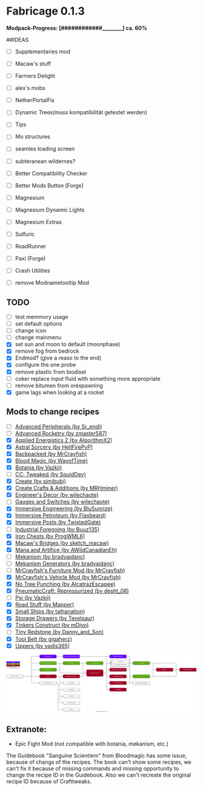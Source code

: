 # Fabricage 0.1.3

__Modpack-Progress: [############\_\_\_\_\_\_\_\_] ca. 60%__

##IDEAS
- [ ] Supplementaries mod
- [ ] Macaw's stuff
- [ ] Farmers Delight
- [ ] alex's mobs
- [ ] NetherPortalFix
- [ ] Dynamic Trees(muss kompatibilität getestet werden)
- [ ] Tips
- [ ] Mo structures
- [ ] seamles loading screen
- [ ] subteranean wildernes?
- [ ] Better Compatibility Checker
- [ ] Better Mods Button [Forge]
- [ ] Magnesium
- [ ] Magnesium Dynamic Lights
- [ ] Magnesium Extras
- [ ] Sulfuric
- [ ] RoadRunner
- [ ] Paxi (Forge)
- [ ] Crash Utilities
- [ ] remove Modnametooltip Mod

 


## TODO
- [ ] test memmory usage
- [ ] set default options
- [ ] change icon
- [ ] change mainmenu
- [x] set sun and moon to default (moonphase)
- [x] remove fog from bedrock
- [x] Endmod? (give a reaso to the end)
- [x] configure the one probe
- [x] remove plastic from biodisel
- [ ] coker replace input fluid with something more appropriate
- [ ] remove bitumen from orespawning
- [x] game lags when looking at a rocket

## Mods to change recipes

- [ ] [Advanced Peripherals (by Sr_endi)](https://www.curseforge.com/minecraft/mc-mods/advanced-peripherals)
- [ ] [Advanced Rocketry (by zmaster587)](https://www.curseforge.com/minecraft/mc-mods/advanced-rocketry)
- [x] [Applied Energistics 2 (by AlgorithmX2)](https://www.curseforge.com/minecraft/mc-mods/applied-energistics-2)
- [x] [Astral Sorcery (by HellFirePvP)](https://www.curseforge.com/minecraft/mc-mods/astral-sorcery)
- [x] [Backpacked (by MrCrayfish)](https://www.curseforge.com/minecraft/mc-mods/backpacked)
- [x] [Blood Magic  (by WayofTime)](https://www.curseforge.com/minecraft/mc-mods/blood-magic)
- [x] [Botania (by Vazkii)](https://www.curseforge.com/minecraft/mc-mods/botania)
- [ ] [CC: Tweaked (by SquidDev)](https://www.curseforge.com/minecraft/mc-mods/cc-tweaked)
- [x] [Create (by simibubi)](https://www.curseforge.com/minecraft/mc-mods/create)
- [x] [Create Crafts & Additions (by MRHminer)](https://www.curseforge.com/minecraft/mc-mods/createaddition)
- [x] [Engineer's Decor (by wilechaote)](https://www.curseforge.com/minecraft/mc-mods/engineers-decor)
- [ ] [Gauges and Switches (by wilechaote)](https://www.curseforge.com/minecraft/mc-mods/redstone-gauges-and-switches)
- [x] [Immersive Engineering (by BluSunrize)](https://www.curseforge.com/minecraft/mc-mods/immersive-engineering)
- [x] [Immersive Petroleum (by Flaxbeard)](https://www.curseforge.com/minecraft/mc-mods/immersive-petroleum)
- [x] [Immersive Posts (by TwistedGate)](https://www.curseforge.com/minecraft/mc-mods/immersiveposts)
- [ ] [Industrial Foregoing (by Buuz135)](https://www.curseforge.com/minecraft/mc-mods/industrial-foregoing)
- [x] [Iron Chests (by ProgWML6)](https://www.curseforge.com/minecraft/mc-mods/iron-chests)
- [x] [Macaw's Bridges (by sketch_macaw)](https://www.curseforge.com/minecraft/mc-mods/macaws-bridges)
- [x] [Mana and Artifice (by AWildCanadianEh)](https://www.curseforge.com/minecraft/mc-mods/mana-and-artifice)
- [ ] [Mekanism (by bradyaidanc)](https://www.curseforge.com/minecraft/mc-mods/mekanism)
- [ ] [Mekanism Generators (by bradyaidanc)](https://www.curseforge.com/minecraft/mc-mods/mekanism-generators)
- [ ] [MrCrayfish's Furniture Mod (by MrCrayfish)](https://www.curseforge.com/minecraft/mc-mods/mrcrayfish-furniture-mod)
- [x] [MrCrayfish's Vehicle Mod (by MrCrayfish)](https://www.curseforge.com/minecraft/mc-mods/mrcrayfishs-vehicle-mod)
- [x] [No Tree Punching (by AlcatrazEscapee)](https://www.curseforge.com/minecraft/mc-mods/no-tree-punching)
- [x] [PneumaticCraft: Repressurized (by desht_08)](https://www.curseforge.com/minecraft/mc-mods/pneumaticcraft-repressurized)
- [ ] [Psi (by Vazkii)](https://www.curseforge.com/minecraft/mc-mods/psi)
- [x] [Road Stuff (by Mapper)](https://www.curseforge.com/minecraft/mc-mods/road-stuff)
- [x] [Small Ships (by talhanation)](https://www.curseforge.com/minecraft/mc-mods/small-ships)
- [x] [Storage Drawers (by Texelsaur)](https://www.curseforge.com/minecraft/mc-mods/storage-drawers)
- [x] [Tinkers Construct (by mDiyo)](https://www.curseforge.com/minecraft/mc-mods/tinkers-construct)
- [ ] [Tiny Redstone (by Danny_and_Son)](https://www.curseforge.com/minecraft/mc-mods/tiny-redstone)
- [x] [Tool Belt (by gigaherz)](https://www.curseforge.com/minecraft/mc-mods/tool-belt)
- [x] [Uppers (by vadis365)](https://www.curseforge.com/minecraft/mc-mods/uppers)
  
![Progressionline](Progressionline.drawio.svg)

## Extranote:
- Epic Fight Mod (not compatible with botania, mekanism, etc.)

The Guidebook "Sanguine Scientiem" from Bloodmagic has some issue, because of changs of the recipes. 
The book can't show some recipes, we can't fix it because of missing commands and missing
opportunity to change the recipe ID in the Guidebook. 
Also we can't recreate the original recipe ID because of Crafttweaks.

